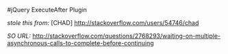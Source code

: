 #jQuery ExecuteAfter Plugin

*stole this from:* [CHAD] http://stackoverflow.com/users/54746/chad

*SO URL:* http://stackoverflow.com/questions/2768293/waiting-on-multiple-asynchronous-calls-to-complete-before-continuing

